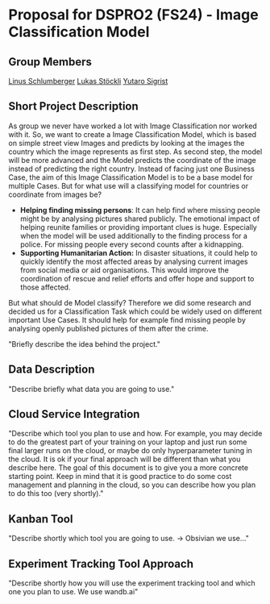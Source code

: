 # Proposal for DSPRO2 (FS24) - Image Classification Model

## Group Members
 [Linus Schlumberger](https://gitlab.com/Killusions)
 [Lukas Stöckli](https://gitlab.com/Valairaa)
 [Yutaro Sigrist](https://gitlab.com/yusigrist)
 
## Short Project Description
As group we never have worked a lot with Image Classification nor worked with it. So, we want to create a Image Classification Model, which is based on simple street view Images and predicts by looking at the images the country which the image represents as first step. As second step, the model will be more advanced and the Model predicts the coordinate of the image instead of predicting the right country.
Instead of facing just one Business Case, the aim of this Image Classification Model is to be a base model for multiple Cases. But for what use will a classifying model for countries or coordinate from images be? 
- **Helping finding missing persons**: It can help find where missing people might be by analysing pictures shared publicly. The emotional impact of helping reunite families or providing important clues is huge. Especially when the model will be used additionally to the finding process for a police. For missing people every second counts after a kidnapping.
- **Supporting Humanitarian Action:** In disaster situations, it could help to quickly identify the most affected areas by analysing current images from social media or aid organisations. This would improve the coordination of rescue and relief efforts and offer hope and support to those affected.


But what should de Model classify? Therefore we did some research and decided us for a Classification Task which could be widely used on different important Use Cases. It should help for example find missing people by analysing openly published pictures of them after the crime.




"Briefly describe the idea behind the project."

## Data Description

"Describe briefly what data you are going to use."

## Cloud Service Integration



"Describe which tool you plan to use and how. For example, you may decide to do the greatest part of your training on your laptop and just run some final larger runs on the cloud, or maybe do only hyperparameter tuning in the cloud. It is ok if your final approach will be different than what you describe here. The goal of this document is to give you a more concrete starting point. Keep in mind that it is good practice to do some cost management and planning in the cloud, so you can describe how you plan to do this too (very shortly)."

## Kanban Tool

"Describe shortly which tool you are going to use. -> Obsivian we use..."

## Experiment Tracking Tool Approach




"Describe shortly how you will use the experiment tracking tool and which one you plan to use. We use wandb.ai"